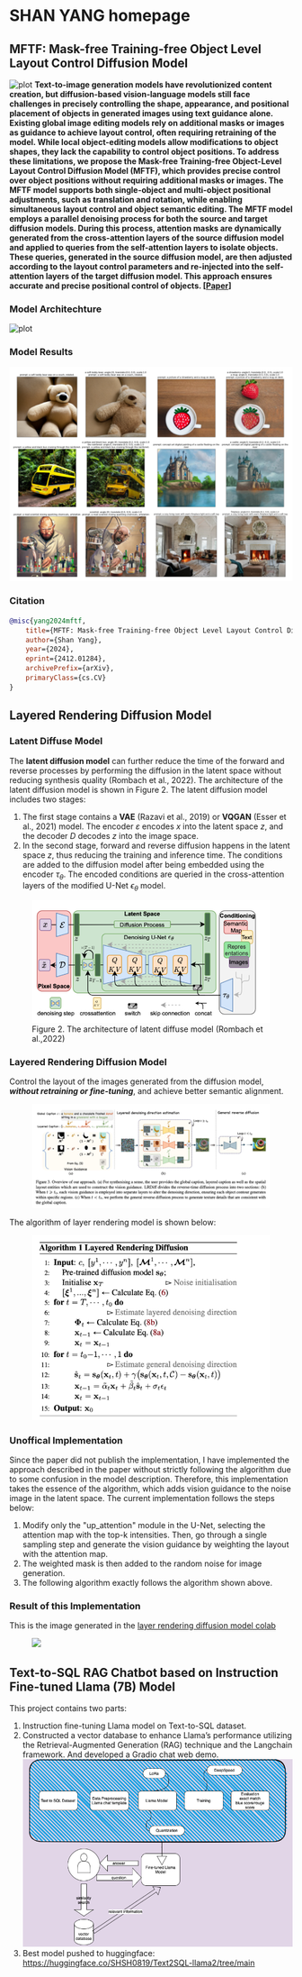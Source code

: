 # SHAN YANG homepage


## MFTF: Mask-free Training-free Object Level Layout Control Diffusion Model

![plot](./docs/MFTF-diffusion.png)
**Text-to-image generation models have revolutionized content creation, but diffusion-based vision-language models still face challenges in precisely controlling the shape, appearance, and positional placement of objects in generated images using text guidance alone. Existing global image editing models rely on additional masks or images as guidance to achieve layout control, often requiring retraining of the model. While local object-editing models allow modifications to object shapes, they lack the capability to control object positions. To address these limitations, we propose the Mask-free Training-free Object-Level Layout Control Diffusion Model (MFTF), which provides precise control over object positions without requiring additional masks or images. The MFTF model supports both single-object and multi-object positional adjustments, such as translation and rotation, while enabling simultaneous layout control and object semantic editing. The MFTF model employs a parallel denoising process for both the source and target diffusion models. During this process, attention masks are dynamically generated from the cross-attention layers of the source diffusion model and applied to queries from the self-attention layers to isolate objects. These queries, generated in the source diffusion model, are then adjusted according to the layout control parameters and re-injected into the self-attention layers of the target diffusion model. This approach ensures accurate and precise positional control of objects. [[Paper](https://arxiv.org/abs/2412.01284v2)]**

### Model Architechture
![plot](./docs/architechture.png)


### Model Results
![plot](./docs/experiment.png)

### Citation
```bibtex
@misc{yang2024mftf,
    title={MFTF: Mask-free Training-free Object Level Layout Control Diffusion Model},
    author={Shan Yang},
    year={2024},
    eprint={2412.01284},
    archivePrefix={arXiv},
    primaryClass={cs.CV}
}
```

## Layered Rendering Diffusion Model
### Latent Diffuse Model
The **latent diffusion model** can further reduce the time of the forward and reverse processes by performing the diffusion in the latent space without reducing synthesis quality (Rombach et al., 2022). The architecture of the latent diffusion model is shown in Figure 2. The latent diffusion model includes two stages: 
1. The first stage contains a **VAE** (Razavi et al., 2019) or **VQGAN** (Esser et al., 2021) model. The encoder $`\varepsilon`$ encodes $`x`$ into the latent space $`z`$, and the decoder $`D`$ decodes $`z`$ into the image space.
2. In the second stage, forward and reverse diffusion happens in the latent space $`z`$, thus reducing the training and inference time.
The conditions are added to the diffusion model after being embedded using the encoder $`\tau_{\theta}`$. The encoded conditions are queried in the cross-attention layers of the modified U-Net $`\epsilon_{\theta}`$ model.

<figure>
  <img src="Fig3-LD.png">
  <figcaption>Figure 2. The architecture of latent diffuse model (Rombach et al.,2022) </figcaption>
</figure>

### Layered Rendering Diffusion Model
Control the layout of the images generated from the diffusion model, **_without retraining or fine-tuning_**, and achieve better semantic alignment.
<figure>
  <img src="Fig3.png">
</figure>
The algorithm of layer rendering model is shown below:
<figure>
  <img src="Fig-algorithm.png">
</figure>


### Unoffical Implementation
Since the paper did not publish the implementation, I have implemented the approach described in the paper without strictly following the algorithm due to some confusion in the model description. Therefore, this implementation takes the essence of the algorithm, which adds vision guidance to the noise image in the latent space. The current implementation follows the steps below:

1. Modify only the "up_attention" module in the U-Net, selecting the attention map with the top-k intensities. Then, go through a single sampling step and generate the vision guidance by weighting the layout with the attention map.
2. The weighted mask is then added to the random noise for image generation.
3. The following algorithm exactly follows the algorithm shown above.

### Result of this Implementation
This is the image generated in the <a href="https://drive.google.com/file/d/1KcNvrjh7k5G4FFbzeMfdGruA-o0Y4XZB/view?usp=share_link">layer rendering diffusion model colab </a>
<figure>
  <img src="layout.png">
</figure>


## Text-to-SQL RAG Chatbot based on Instruction Fine-tuned Llama (7B) Model
This project contains two parts: 
1. Instruction fine-tuning Llama model on Text-to-SQL dataset.
2. Constructed a vector database to enhance Llama’s performance utilizing the Retrieval-Augmented Generation (RAG) technique and the Langchain framework. And developed a Gradio chat web demo.
![download model](model_overview.png)
3. Best model pushed to huggingface: https://huggingface.co/SHSH0819/Text2SQL-llama2/tree/main



